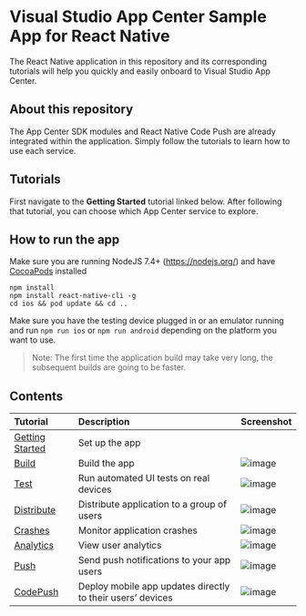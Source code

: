 # Visual Studio App Center Sample App for React Native 
The React Native application in this repository and its corresponding tutorials will help you quickly and easily onboard to Visual Studio App Center.

## About this repository
The App Center SDK modules and React Native Code Push are already integrated within the application. Simply follow the tutorials to learn how to use each service.

## Tutorials
First navigate to the **Getting Started** tutorial linked below. After following that tutorial, you can choose which App Center service to explore. 

## How to run the app
Make sure you are running NodeJS 7.4+ (https://nodejs.org/) and have [CocoaPods](https://cocoapods.org) installed

```
npm install
npm install react-native-cli -g
cd ios && pod update && cd ..
```
Make sure you have the testing device plugged in or an emulator running and run `npm run ios` or `npm run android` depending on the platform you want to use. 

> Note: 
The first time the application build may take very long, the subsequent builds are going to be faster.

## Contents
| Tutorial | Description | Screenshot
|:-|:-|-|
| [Getting Started](https://docs.microsoft.com/en-us/appcenter/quickstarts/android/getting-started) | Set up the app |
| [Build](https://docs.microsoft.com/en-us/appcenter/quickstarts/android/build) | Build the app | ![image](https://user-images.githubusercontent.com/30265843/38382707-5428679a-3913-11e8-93a9-29b47700ee1c.png) |
| [Test](https://docs.microsoft.com/en-us/appcenter/quickstarts/android/test) | Run automated UI tests on real devices | ![image](https://user-images.githubusercontent.com/30265843/38382756-72711986-3913-11e8-92fe-e4c3b643c3f4.png) |
| [Distribute](https://docs.microsoft.com/en-us/appcenter/quickstarts/android/distribute)| Distribute application to a group of users | ![image](https://user-images.githubusercontent.com/30265843/38382777-81af96e8-3913-11e8-8c13-b191921e28ea.png) |
| [Crashes](https://docs.microsoft.com/en-us/appcenter/quickstarts/android/crashes) | Monitor application crashes | ![image](https://user-images.githubusercontent.com/30265843/38382795-8d46268e-3913-11e8-8363-da1f9b621cfa.png) |
| [Analytics](https://docs.microsoft.com/en-us/appcenter/quickstarts/android/analytics) | View user analytics | ![image](https://user-images.githubusercontent.com/30265843/38382813-953b1b56-3913-11e8-9e47-0f12c3f52149.png) |
| [Push](https://docs.microsoft.com/en-us/appcenter/quickstarts/android/push) | Send push notifications to your app users | ![image](https://user-images.githubusercontent.com/30265843/38382824-9d21b942-3913-11e8-99c9-d600a825293f.png) |
| [CodePush](https://docs.microsoft.com/en-us/appcenter/distribution/codepush/) | Deploy mobile app updates directly to their users’ devices | ![image](https://user-images.githubusercontent.com/30265843/38382840-a801ed64-3913-11e8-9e0d-36a5b7092a98.png) |







